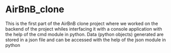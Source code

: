 # AirBnB_clone
This is the first part of the AirBnB clone project where we worked on the backend of the project whiles interfacing it with a console application with the help of the cmd module in python.  Data (python objects) generated are stored in a json file and can be accessed with the help of the json module in python
